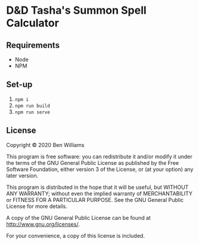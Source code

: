 # D&D Tasha's Summon Spell Calculator

## Requirements

-   Node
-   NPM

## Set-up

1. `npm i`
2. `npm run build`
3. `npm run serve`

## License

Copyright &copy; 2020 Ben Williams

This program is free software: you can redistribute it and/or modify
it under the terms of the GNU General Public License as published by
the Free Software Foundation, either version 3 of the License, or
(at your option) any later version.

This program is distributed in the hope that it will be useful,
but WITHOUT ANY WARRANTY; without even the implied warranty of
MERCHANTABILITY or FITNESS FOR A PARTICULAR PURPOSE. See the
GNU General Public License for more details.

A copy of the GNU General Public License can be found at http://www.gnu.org/licenses/.

For your convenience, a copy of this license is included.
